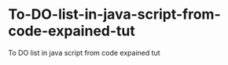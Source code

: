 # To-DO-list-in-java-script-from-code-expained-tut
To DO list in java script from code expained tut
